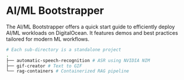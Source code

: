 # AI/ML Bootstrapper

The AI/ML Bootstrapper offers a quick start guide to efficiently deploy AI/ML workloads on DigitalOcean. It features demos and best practices tailored for modern ML workflows.

``` bash
# Each sub-directory is a standalone project
.
├── automatic-speech-recognition # ASR using NVIDIA NIM
├── gif-creator # Text to GIF 
└── rag-containers # Containerized RAG pipeline
```
